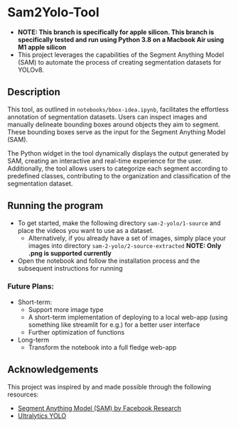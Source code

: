 # Sam2Yolo-Tool
- **NOTE: This branch is specifically for apple silicon. This branch is specifically tested and run using Python 3.8 on a Macbook Air using M1 apple silicon**
- This project leverages the capabilities of the Segment Anything Model (SAM) to automate the process of creating segmentation datasets for YOLOv8.

## Description

This tool, as outlined in `notebooks/bbox-idea.ipynb`, facilitates the effortless annotation of segmentation datasets. Users can inspect images and manually delineate bounding boxes around objects they aim to segment. These bounding boxes serve as the input for the Segment Anything Model (SAM).

The Python widget in the tool dynamically displays the output generated by SAM, creating an interactive and real-time experience for the user. Additionally, the tool allows users to categorize each segment according to predefined classes, contributing to the organization and classification of the segmentation dataset.

## Running the program

- To get started, make the following directory `sam-2-yolo/1-source` and place the videos you want to use as a dataset.
    - Alternatively, if you already have a set of images, simply place your images into directory `sam-2-yolo/2-source-extracted` **NOTE: Only .png is supported currently**
- Open the notebook and follow the installation process and the subsequent instructions for running

### Future Plans:
- Short-term:
    - Support more image type
    - A short-term implementation of deploying to a local web-app (using something like streamlit for e.g.) for a better user interface
    - Further optimization of functions
- Long-term
    - Transform the notebook into a full fledge web-app

## Acknowledgements

This project was inspired by and made possible through the following resources:

- [Segment Anything Model (SAM) by Facebook Research](https://github.com/facebookresearch/segment-anything/blob/main/README.md)
- [Ultralytics YOLO](https://github.com/ultralytics/yolov5)
